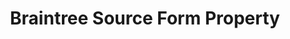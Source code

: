 ---
# -------------------------- #
#     USING THIS TEMPLATE    #
# -------------------------- #

## NEED HELP USING THIS TEMPLATE? SEE:
## https://docs-about-stitch-docs.netlify.com/reference/connect-templates/destination-form-property/
## FOR INSTRUCTIONS & REFERENCE INFO


# -------------------------- #
#        CONTENT TYPE        #
# -------------------------- #

product-type: "connect"
content-type: "api-form"
form-type: "source"
key: "source-form-properties-braintree-object"


# -------------------------- #
#        OBJECT INFO         #
# -------------------------- #

title: "Braintree Source Form Property"
api-type: "platform.braintree"
display-name: "Braintree"

source-type: "saas"
docs-name: "braintree"


# -------------------------- #
#      OBJECT ATTRIBUTES     #
# -------------------------- #

uses-start-date: true

object-attributes:
  - name: "merchant_id"
    type: "string"
    required: true
    description: |
      The {{ form-property.display-name }} account's merchant ID. **Note**: Stitch's {{ form-property.display-name }} integration replicates data from the default merchant account under this merchant ID. Refer to the [{{ form-property.display-name }} documentation]({{ doc-link | append: "#retrieve-api-credentials" }}) for instructions on retrieving this info.
    value: "<MERCHANT_ID>"

  - name: "private_key"
    type: "string"
    required: true
    description: |
      The {{ form-property.display-name }} account's private key. Refer to the [{{ form-property.display-name }} documentation]({{ doc-link | append: "#retrieve-api-credentials" }}) for instructions on retrieving this info.
    value: "<PRIVATE_KEY>"

  - name: "public_key"
    type: "string"
    required: true
    description: |
      The {{ form-property.display-name }} account's public key. Refer to the [{{ form-property.display-name }} documentation]({{ doc-link | append: "#retrieve-api-credentials" }}) for instructions on retrieving this info.
    value: "<PUBLIC_KEY>"
---